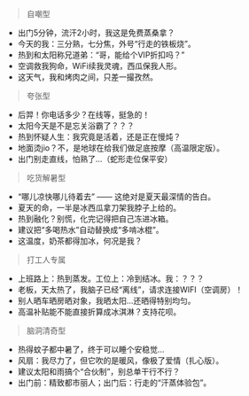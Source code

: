 > 自嘲型

- 出门5分钟，流汗2小时，我这是免费蒸桑拿？
- 今天的我：三分熟，七分焦，外号“行走的铁板烧”。
- 热到和太阳称兄道弟：“哥，能给个VIP折扣吗？”
- 空调救我狗命，WiFi续我灵魂，西瓜保我人形。
- 这天气，我和烤肉之间，只差一撮孜然。

> 夸张型

- 后羿！你电话多少？在线等，挺急的！
- 太阳今天是不是忘关浴霸了？？？
- 热到怀疑人生：我究竟是活着，还是正在慢炖？
- 地面烫jio？不，是地球在给我们做足底按摩（高温限定版）。
- 出门别走直线，怕熟了…（蛇形走位保平安）

> 吃货解暑型

- “哪儿凉快哪儿待着去” —— 这绝对是夏天最深情的告白。
- 夏天的命，一半是冰西瓜拿刀架我脖子上给的。
- 热到融化？别慌，化完记得把自己冻进冰箱。
- 建议把“多喝热水”自动替换成“多啃冰棍”。
- 这温度，奶茶都得加冰，何况是我？

> 打工人专属

- 上班路上：热到蒸发。工位上：冷到结冰。我：？？？
- 老板，天太热了，我脑子已经“离线”，请求连接WIFI（空调房）！
- 别人晒车晒房晒对象，我晒太阳…还晒得特别均匀。
- 高温补贴能不能直接折算成冰淇淋？支持花呗。

> 脑洞清奇型

- 热得蚊子都中暑了，终于可以睡个安稳觉…
- 风扇：我尽力了，但它吹的是暖风，像极了爱情（扎心版）。
- 建议太阳和雨搞个“合伙制”，别总单干行不行？
- 出门前：精致都市丽人；出门后：行走的“汗蒸体验包”。
